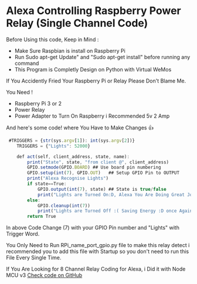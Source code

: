 # Alexa Controlling Raspberry Power Relay (Single Channel Code)

Before Using this code, Keep in Mind  :

 * Make Sure Raspbian is install on Raspberry Pi
 * Run Sudo apt-get Update" and "Sudo apt-get install" before running any command
 * This Program is Completly Design on Python with Virtual WeMos
 


If You Accidently Fried Your Raspberry Pi or Relay Please Don't Blame Me.

You Need !
 * Raspberry Pi 3 or 2 
 * Power Relay
 * Power Adapter to Turn On Raspberry i Recommended 5v 2 Amp

And here's some code! where You Have to Make Changes :+1:

```javascript
 #TRIGGERS = {str(sys.argv[1]): int(sys.argv[2])}
    TRIGGERS = {"Lights": 52000}

    def act(self, client_address, state, name):
        print("State", state, "from client @", client_address)
        GPIO.setmode(GPIO.BOARD) ## Use board pin numbering
        GPIO.setup(int(7), GPIO.OUT)   ## Setup GPIO Pin to OUTPUT
        print("Alexa Recognise Lights")
        if state==True:
            GPIO.output(int(7), state) ## State is true/false
            print("Lights are Turned On:D, Alexa You Are Doing Great Job")
        else:
            GPIO.cleanup(int(7))
            print("Lights are Turned Off :( Saving Energy :D once Again Great Job")
        return True
```
In above Code Change (7) with your GPIO Pin number and "Lights" with Trigger Word.

You Only Need to Run RPi_name_port_gpio.py file to make this relay detect i recommended you to add this file with Startup so you don't need to run this File Every Single Time.

If You Are Looking for 8 Channel Relay Coding for Alexa, i Did it with Node MCU v3 [Check code on GitHub](https://github.com/Phantom-Cluster/echo)


